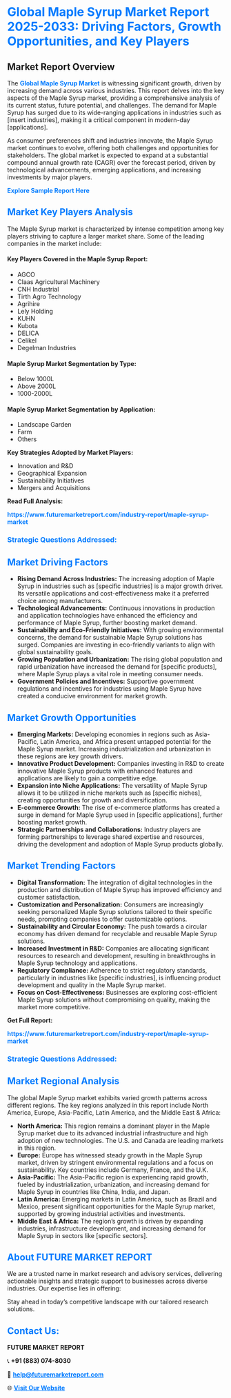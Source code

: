<h1 style="color: #007BFF;">Global Maple Syrup Market Report 2025-2033: Driving Factors, Growth Opportunities, and Key Players</h1>

<section id="overview">
<h2>Market Report Overview</h2>
<p>The <a href="https://www.futuremarketreport.com/industry-report/maple-syrup-market" style="color: #007BFF; text-decoration: none;"><strong>Global Maple Syrup Market</strong></a> is witnessing significant growth, driven by increasing demand across various industries. This report delves into the key aspects of the Maple Syrup market, providing a comprehensive analysis of its current status, future potential, and challenges. The demand for Maple Syrup has surged due to its wide-ranging applications in industries such as [insert industries], making it a critical component in modern-day [applications].</p>
<p>As consumer preferences shift and industries innovate, the Maple Syrup market continues to evolve, offering both challenges and opportunities for stakeholders. The global market is expected to expand at a substantial compound annual growth rate (CAGR) over the forecast period, driven by technological advancements, emerging applications, and increasing investments by major players.</p>
</section>

<section id="overview">
<p><a href="https://www.futuremarketreport.com/request-sample/reportId=34915" style="color: #007BFF; text-decoration: none;"><strong>Explore Sample Report Here</strong></a></p>
</section>

<section id="key-players">
<h2 style="color: #007BFF;">Market Key Players Analysis</h2>
<p>The Maple Syrup market is characterized by intense competition among key players striving to capture a larger market share. Some of the leading companies in the market include:</p>
<h4>Key Players Covered in the Maple Syrup Report:</h4>
<ul><li>AGCO</li><li>Claas Agricultural Machinery</li><li>CNH Industrial</li><li>Tirth Agro Technology</li><li>Agrihire</li><li>Lely Holding</li><li>KUHN</li><li>Kubota</li><li>DELICA</li><li>Celikel</li><li>Degelman Industries</li></ul>
<h4>Maple Syrup Market Segmentation by Type:</h4>
<ul><li>Below 1000L</li><li>Above 2000L</li><li>1000-2000L</li></ul>

<h4>Maple Syrup Market Segmentation by Application:</h4>
<ul><li>Landscape Garden</li><li>Farm</li><li>Others</li></ul>
<p><strong>Key Strategies Adopted by Market Players:</strong></p>
<ul>
<li>Innovation and R&D</li>
<li>Geographical Expansion</li>
<li>Sustainability Initiatives</li>
<li>Mergers and Acquisitions</li>
</ul>
</section>

<section>
<p><strong>Read Full Analysis: </strong></p><a href="https://www.futuremarketreport.com/industry-report/maple-syrup-market" style="color: #007BFF; text-decoration: none;"><strong>https://www.futuremarketreport.com/industry-report/maple-syrup-market</strong></a>
<h3 style="color: #007BFF;">Strategic Questions Addressed:</h3>
</section>

<section id="driving-factors">
<h2 style="color: #007BFF;">Market Driving Factors</h2>
<ul>
<li><strong>Rising Demand Across Industries:</strong> The increasing adoption of Maple Syrup in industries such as [specific industries] is a major growth driver. Its versatile applications and cost-effectiveness make it a preferred choice among manufacturers.</li>
<li><strong>Technological Advancements:</strong> Continuous innovations in production and application technologies have enhanced the efficiency and performance of Maple Syrup, further boosting market demand.</li>
<li><strong>Sustainability and Eco-Friendly Initiatives:</strong> With growing environmental concerns, the demand for sustainable Maple Syrup solutions has surged. Companies are investing in eco-friendly variants to align with global sustainability goals.</li>
<li><strong>Growing Population and Urbanization:</strong> The rising global population and rapid urbanization have increased the demand for [specific products], where Maple Syrup plays a vital role in meeting consumer needs.</li>
<li><strong>Government Policies and Incentives:</strong> Supportive government regulations and incentives for industries using Maple Syrup have created a conducive environment for market growth.</li>
</ul>
</section>

<section id="growth-opportunities">
<h2 style="color: #007BFF;">Market Growth Opportunities</h2>
<ul>
<li><strong>Emerging Markets:</strong> Developing economies in regions such as Asia-Pacific, Latin America, and Africa present untapped potential for the Maple Syrup market. Increasing industrialization and urbanization in these regions are key growth drivers.</li>
<li><strong>Innovative Product Development:</strong> Companies investing in R&D to create innovative Maple Syrup products with enhanced features and applications are likely to gain a competitive edge.</li>
<li><strong>Expansion into Niche Applications:</strong> The versatility of Maple Syrup allows it to be utilized in niche markets such as [specific niches], creating opportunities for growth and diversification.</li>
<li><strong>E-commerce Growth:</strong> The rise of e-commerce platforms has created a surge in demand for Maple Syrup used in [specific applications], further boosting market growth.</li>
<li><strong>Strategic Partnerships and Collaborations:</strong> Industry players are forming partnerships to leverage shared expertise and resources, driving the development and adoption of Maple Syrup products globally.</li>
</ul>
</section>

<section id="trending-factors">
<h2 style="color: #007BFF;">Market Trending Factors</h2>
<ul>
<li><strong>Digital Transformation:</strong> The integration of digital technologies in the production and distribution of Maple Syrup has improved efficiency and customer satisfaction.</li>
<li><strong>Customization and Personalization:</strong> Consumers are increasingly seeking personalized Maple Syrup solutions tailored to their specific needs, prompting companies to offer customizable options.</li>
<li><strong>Sustainability and Circular Economy:</strong> The push towards a circular economy has driven demand for recyclable and reusable Maple Syrup solutions.</li>
<li><strong>Increased Investment in R&D:</strong> Companies are allocating significant resources to research and development, resulting in breakthroughs in Maple Syrup technology and applications.</li>
<li><strong>Regulatory Compliance:</strong> Adherence to strict regulatory standards, particularly in industries like [specific industries], is influencing product development and quality in the Maple Syrup market.</li>
<li><strong>Focus on Cost-Effectiveness:</strong> Businesses are exploring cost-efficient Maple Syrup solutions without compromising on quality, making the market more competitive.</li>
</ul>
</section>

<section>
<p><strong>Get Full Report: </strong></p><a href="https://www.futuremarketreport.com/industry-report/maple-syrup-market" style="color: #007BFF; text-decoration: none;"><strong>https://www.futuremarketreport.com/industry-report/maple-syrup-market</strong></a>
<h3 style="color: #007BFF;">Strategic Questions Addressed:</h3>
</section>


<section id="regional-analysis">
<h2 style="color: #007BFF;">Market Regional Analysis</h2>
<p>The global Maple Syrup market exhibits varied growth patterns across different regions. The key regions analyzed in this report include North America, Europe, Asia-Pacific, Latin America, and the Middle East & Africa:</p>
<ul>
<li><strong>North America:</strong> This region remains a dominant player in the Maple Syrup market due to its advanced industrial infrastructure and high adoption of new technologies. The U.S. and Canada are leading markets in this region.</li>
<li><strong>Europe:</strong> Europe has witnessed steady growth in the Maple Syrup market, driven by stringent environmental regulations and a focus on sustainability. Key countries include Germany, France, and the U.K.</li>
<li><strong>Asia-Pacific:</strong> The Asia-Pacific region is experiencing rapid growth, fueled by industrialization, urbanization, and increasing demand for Maple Syrup in countries like China, India, and Japan.</li>
<li><strong>Latin America:</strong> Emerging markets in Latin America, such as Brazil and Mexico, present significant opportunities for the Maple Syrup market, supported by growing industrial activities and investments.</li>
<li><strong>Middle East & Africa:</strong> The region’s growth is driven by expanding industries, infrastructure development, and increasing demand for Maple Syrup in sectors like [specific sectors].</li>
</ul>
</section>

<footer>
<h2 style="color: #007BFF;">About FUTURE MARKET REPORT</h2>
<p>We are a trusted name in market research and advisory services, delivering actionable insights and strategic support to businesses across diverse industries. Our expertise lies in offering:</p>

<p>Stay ahead in today’s competitive landscape with our tailored research solutions.</p>

<h2 style="color: #007BFF;">Contact Us:</h2>
<p><strong>FUTURE MARKET REPORT</strong></p>
<p>📞 <strong>+91 (883) 074-8030</strong></p>
<p>📧 <strong><a href="mailto:help@futuremarketreport.com" style="color: #007BFF;">help@futuremarketreport.com</a></strong></p>
<p>🌐 <strong><a href="https://www.futuremarketreport.com/" style="color: #007BFF;">Visit Our Website</a></strong></p>
</footer>